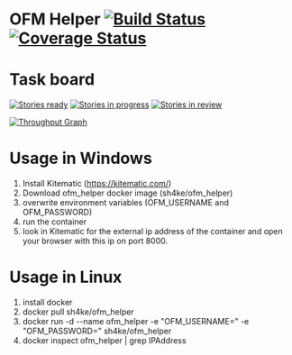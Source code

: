 
# OFM Helper [![Build Status](https://travis-ci.org/Sh4kE/ofm_helper.svg?branch=master)](https://travis-ci.org/Sh4kE/ofm_helper) [![Coverage Status](https://coveralls.io/repos/github/Sh4kE/ofm_helper/badge.svg?branch=master)](https://coveralls.io/github/Sh4kE/ofm_helper?branch=master)

# Task board

[![Stories ready](https://badge.waffle.io/Sh4kE/ofm_helper.png?label=ready&title=Ready)](http://waffle.io/Autostew/autostew)
[![Stories in progress](https://badge.waffle.io/Sh4kE/ofm_helper.png?label=in%20progress&title=In%20progress)](http://waffle.io/Autostew/autostew)
[![Stories in review](https://badge.waffle.io/Sh4kE/ofm_helper.png?label=in%20review&title=In%20review)](http://waffle.io/Autostew/autostew)

[![Throughput Graph](https://graphs.waffle.io/Sh4kE/ofm_helper/throughput.svg)](https://waffle.io/Sh4kE/ofm_helper/metrics/throughput)



# Usage in Windows

1. Install Kitematic (https://kitematic.com/)
2. Download ofm_helper docker image (sh4ke/ofm_helper)
3. overwrite environment variables (OFM_USERNAME and OFM_PASSWORD)
4. run the container
5. look in Kitematic for the external ip address of the container and open your browser with this ip on port 8000.

# Usage in Linux

1. install docker
2. docker pull sh4ke/ofm_helper
3. docker run -d --name ofm_helper -e "OFM_USERNAME=<your ofm username>" -e "OFM_PASSWORD=<your ofm password>" sh4ke/ofm_helper
4. docker inspect ofm_helper | grep IPAddress